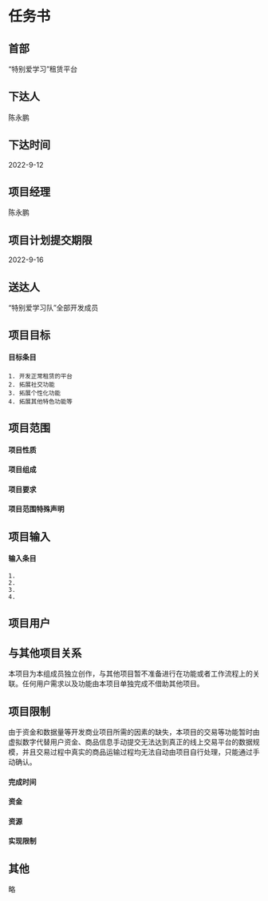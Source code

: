 # 任务书


## 首部
“特别爱学习”租赁平台

## 下达人
陈永鹏

## 下达时间
2022-9-12

## 项目经理
陈永鹏

## 项目计划提交期限
2022-9-16

## 送达人
“特别爱学习队”全部开发成员

## 项目目标
#### 目标条目
	1. 开发正常租赁的平台 
	2. 拓展社交功能
	3. 拓展个性化功能
	4. 拓展其他特色功能等


## 项目范围


	
#### 项目性质


	

#### 项目组成


	
#### 项目要求


	

#### 项目范围特殊声明



## 项目输入
#### 输入条目
	1. 
	2. 
	3. 
	4. 


## 项目用户


## 与其他项目关系
本项目为本组成员独立创作，与其他项目暂不准备进行在功能或者工作流程上的关联。任何用户需求以及功能由本项目单独完成不借助其他项目。

## 项目限制
由于资金和数据量等开发商业项目所需的因素的缺失，本项目的交易等功能暂时由虚拟数字代替用户资金、商品信息手动提交无法达到真正的线上交易平台的数据规模，并且交易过程中真实的商品运输过程均无法自动由项目自行处理，只能通过手动确认。
	
#### 完成时间


#### 资金


#### 资源


#### 实现限制
 


## 其他
略